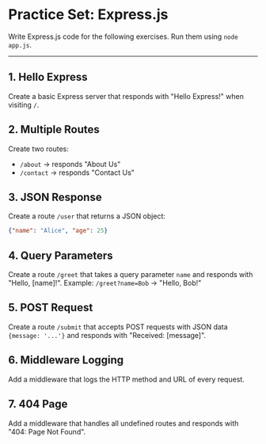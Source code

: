 # Practice Set: Express.js

Write Express.js code for the following exercises. Run them using `node app.js`.

---

## 1. Hello Express

Create a basic Express server that responds with "Hello Express!" when visiting `/`.

## 2. Multiple Routes

Create two routes:

* `/about` → responds "About Us"
* `/contact` → responds "Contact Us"

## 3. JSON Response

Create a route `/user` that returns a JSON object:

```json
{"name": "Alice", "age": 25}
```

## 4. Query Parameters

Create a route `/greet` that takes a query parameter `name` and responds with "Hello, [name]!". Example: `/greet?name=Bob` → "Hello, Bob!"

## 5. POST Request

Create a route `/submit` that accepts POST requests with JSON data `{message: '...'}` and responds with "Received: [message]".

## 6. Middleware Logging

Add a middleware that logs the HTTP method and URL of every request.

## 7. 404 Page

Add a middleware that handles all undefined routes and responds with "404: Page Not Found".
